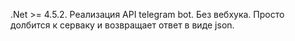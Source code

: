 .Net >= 4.5.2.
Реализация API telegram bot. Без вебхука. Просто долбится к серваку и возвращает ответ в виде json.